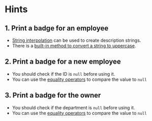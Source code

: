 # Hints

## 1. Print a badge for an employee

- [String interpolation][string-interpolation] can be used to create description strings.
- There is a [built-in method to convert a string to uppercase][to-upper-case].

## 2. Print a badge for a new employee

- You should check if the ID is `null` before using it.
- You can use the [equality operators][equality-operators] to compare the value to `null`

## 3. Print a badge for the owner

- You should check if the department is `null` before using it.
- You can use the [equality operators][equality-operators] to compare the value to `null`

[string-interpolation]: https://www.baeldung.com/java-string-interpolation
[to-upper-case]:https://docs.oracle.com/javase/8/docs/api/java/lang/String.html#toUpperCase--
[equality-operators]: https://docs.oracle.com/cd/E21764_01/apirefs.1111/e17787/com/sigmadynamics/util/Null.html#isNull_java_lang_String_